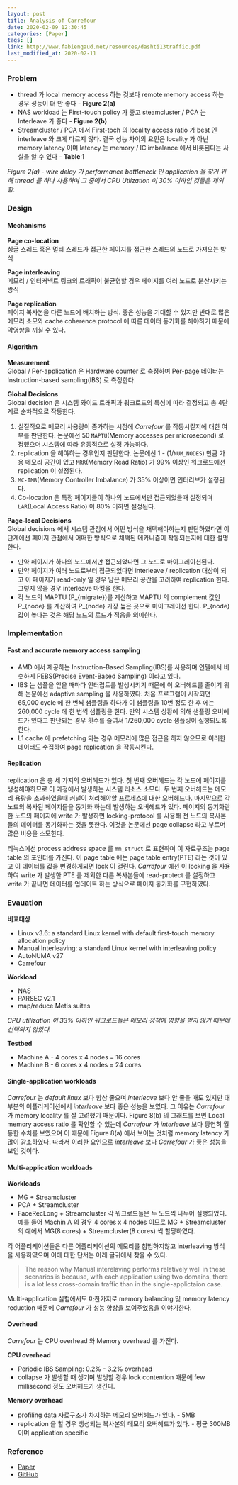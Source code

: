 ```yaml
---
layout: post
title: Analysis of Carrefour
date: 2020-02-09 12:30:45
categories: [Paper]
tags: []
link: http://www.fabiengaud.net/resources/dashti13traffic.pdf
last_modified_at: 2020-02-11
---
```


### Problem
* thread 가 local memory access 하는 것보다 remote memory access 하는 경우 성능이 더 안 좋다 - **Figure 2(a)**
* NAS workload 는 First-touch policy 가 좋고 steamcluster / PCA 는 Interleave 가 좋다 - **Figure 2(b)**
* Streamcluster / PCA 에서 First-toch 의 locality access ratio 가 best 인 interleave 와 크게 다르지 않다. 결국 성능 차이의 요인은 locality 가 아닌 memory latency 이며 latency 는 memory / IC imbalance 에서 비롯된다는 사실을 알 수 있다 - **Table 1**

*Figure 2(a) - wire delay 가 performance bottleneck 인 application 을 찾기 위해 thread 를 하나 사용하여 그 중에서 CPU Utlization 이 30% 이하인 것들은 제외함.*


### Design

#### Mechanisms
**Page co-location**  
싱글 스레드 혹은 멀티 스레드가 접근한 페이지를 접근한 스레드의 노드로 가져오는 방식

**Page interleaving**  
메모리 / 인터커넥트 링크의 트래픽이 불균형할 경우 페이지를 여러 노드로 분산시키는 방식

**Page replication**  
페이지 복사본을 다른 노드에 배치하는 방식. 좋은 성능을 기대할 수 있지만 반대로 많은 메모리 소모와 cache coherence protocol 에 따른 데이터 동기화를 해야하기 때문에 악영향을 끼칠 수 있다.

#### Algorithm
**Measurement**  
Global / Per-application 은 Hardware counter 로 측정하며 Per-page 데이터는 Instruction-based sampling(IBS) 로 측정한다

**Global Decisions**  
Global decision 은 시스템 와이드 트래픽과 워크로드의 특성에 따라 결정되고 총 4단계로 순차적으로 작동한다.

1. 실질적으로 메모리 사용량이 증가하는 시점에 *Carrefour* 를 작동시킬지에 대한 여부를 판단한다. 논문에선 50 `MAPTU`(Memory accesses per microsecond) 로 정했으며 시스템에 따라 유동적으로 설정 가능하다.
2. replication 을 해야하는 경우인지 판단한다. 논문에선 1 - (1/`NUM_NODES`) 만큼 가용 메모리 공간이 있고 `MRR`(Memory Read Ratio) 가 99% 이상인 워크로드에선 replication 이 설정된다.
3. `MC-IMB`(Memory Controller Imbalance) 가 35% 이상이면 인터리브가 설정된다.
4. Co-location 은 특정 페이지들이 하나의 노드에서만 접근되었을때 설정되며 `LAR`(Local Access Ratio) 이 80% 이하면 설정된다.

**Page-local Decisions**  
Global decisions 에서 시스템 관점에서 어떤 방식을 채택해야하는지 판단하였다면 이 단계에선 페이지 관점에서 어떠한 방식으로 채택된 메카니즘이 작동되는지에 대한 설명한다.

* 만약 페이지가 하나의 노드에서만 접근되었다면 그 노드로 마이그레이션된다.
* 만약 페이지가 여러 노드로부터 접근되었다면 interleave / replication 대상이 되고 이 페이지가 read-only 일 경우 남은 메모리 공간을 고려하여 replication 한다. 그렇지 않을 경우 interleave 마킹을 한다.
* 각 노드의 MAPTU (P_{migrate})를 계산하고 MAPTU 의 complement 값인 P_{node} 를 계산하여 P_{node} 가장 높은 곳으로 마이그레이션 한다. P_{node} 값이 높다는 것은 해당 노드의 로드가 적음을 의미한다.

### Implementation
#### Fast and accurate memory access sampling
* AMD 에서 제공하는 Instruction-Based Sampling(IBS)를 사용하며 인텔에서 비슷하게 PEBS(Precise Event-Based Sampling) 이라고 있다.
* IBS 는 샘플을 얻을 때마다 인터럽트를 발생시키기 때문에 이 오버헤드를 줄이기 위해 논문에선 adaptive sampling 을 사용하였다. 처음 프로그램이 시작되면 65,000 cycle 에 한 번씩 샘플링을 하다가 이 샘플링을 10번 정도 한 후 에는 260,000 cycle 에 한 번씩 샘플링을 한다. 만약 시스템 상황에 의해 샘플링 오버헤드가 있다고 판단되는 경우 횟수를 줄여서 1/260,000 cycle 샘플링이 실행되도록 한다.
* L1 cache 에 prefetching 되는 경우 메모리에 많은 접근을 하지 않으므로 이러한 데이터도 수집하여 page replication 을 작동시킨다.

#### Replication
replication 은 총 세 가지의 오버헤드가 있다. 첫 번째 오버헤드는 각 노드에 페이지를 생성해야하므로 이 과정에서 발생하는 시스템 리소스 소모다. 두 번째 오버헤드는 메모리 용량을 초과하였을때 커널이 처리해야할 프로세스에 대한 오버헤드다.
마지막으로 각 노드의 복사된 페이지들을 동기화 하는데 발생하는 오버헤드가 있다. 페이지의 동기화란 한 노드의 페이지에 write 가 발생하면 locking-protocol 를 사용해 전 노드의 복사본들의 데이터를 동기화하는 것을 뜻한다. 이것을 논문에선 page collapse 라고 부르며 많은 비용을 소모한다.

리눅스에선 process address space 를 `mm_struct` 로 표현하며 이 자료구조는 page table 의 포인터를 가진다. 이 page table 에는 page table entry(PTE) 라는 것이 있고 이 데이터를 값을 변경하게되면 lock 이 걸린다. *Carrefour* 에선 이 locking 을 사용하여 write 가 발생한 PTE 를 제외한 다른 복사본들에 read-protect 를 설정하고 write 가 끝나면 데이터를 업데이트 하는 방식으로 페이지 동기화를 구현하였다.

### Evauation
**비교대상**
* Linux v3.6: a standard Linux kernel with default first-touch memory allocation policy
* Manual Interleaving: a standard Linux kernel with interleaving policy
* AutoNUMA v27
* Carrefour

**Workload**
* NAS
* PARSEC v2.1
* map/reduce Metis suites

*CPU utilization 이 33% 이하인 워크로드들은 메모리 정책에 영향을 받지 않기 때문에 선택되지 않았다.*

**Testbed**
* Machine A - 4 cores x 4 nodes = 16 cores
* Machine B - 6 cores x 4 nodes = 24 cores

#### Single-application workloads
*Carrefour* 는 *default linux* 보다 항상 좋으며 *interleave* 보다 안 좋을 때도 있지만 대부분의 어플리케이션에서 *interleave* 보다 좋은 성능을 보였다. 그 이유는 *Carrefour* 가 memory locality 를 잘 고려했기 때문이다. Figure 8(b) 의 그래프를 보면 Local memory access ratio 를 확인할 수 있는데 *Carrefour* 가 *interleave* 보다 당연히 월등한 수치를 보였으며 이 때문에 Figure 8(a) 에서 보이는 것처럼 memory latency 가 많이 감소하였다. 따라서 이러한 요인으로 *interleave* 보다 *Carrefour* 가 좋은 성능을 보인 것이다.

#### Multi-application workloads
**Workloads**
* MG + Streamcluster
* PCA + Streamcluster
* FaceRecLong + Streamcluster
각 워크로드들은 두 노드씩 나누어 실행되었다. 예를 들어 Machin A 의 경우 4 cores x 4 nodes 이므로 MG + Streamcluster 의 예에서 MG(8 cores) + Streamcluster(8 cores) 씩 할당하였다.

각 어플리케이션들은 다른 어플리케이션의 메모리를 침범하지않고 interleaving 방식을 사용하였으며 이에 대한 단서는 아래 글귀에서 찾을 수 있다.
> The reason why Manual interelaving performs relatively well in these scenarios is because, with each application using two domains, there is a lot less cross-domain traffic than in the single-applictaion case.

Multi-application 실험에서도 마찬가지로 memory balancing 및 memory latency reduction 때문에 *Carrefour* 가 성능 향상을 보여주었음을 이야기한다.

#### Overhead
*Carrefour* 는 CPU overhead 와 Memory overhead 를 가진다.

**CPU overhead**  
* Periodic IBS Sampling: 0.2% - 3.2% overhead
* collapse 가 발생할 때 생기며 발생할 경우 lock contention 때문에 few millisecond 정도 오버헤드가 생긴다.

**Memory overhead**  
* profiling data 자료구조가 차지하는 메모리 오버헤드가 있다. - 5MB
* replication 을 할 경우 생성되는 복사본의 메모리 오버헤드가 있다. - 평균 300MB 이며 application specific

### Reference
* [Paper](http://www.fabiengaud.net/resources/dashti13traffic.pdf)
* [GitHub](https://github.com/Carrefour/carrefour-module)
